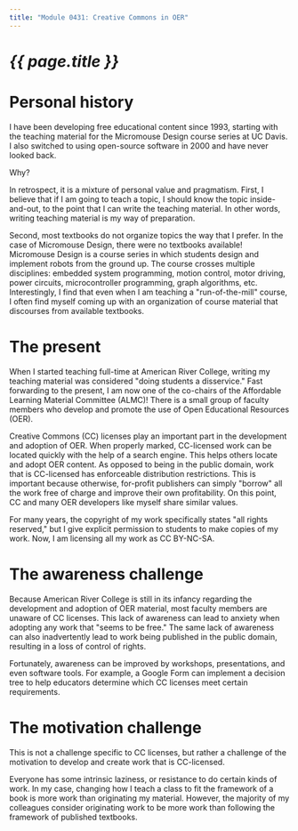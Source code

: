 ```yaml
---
title: "Module 0431: Creative Commons in OER"
---
```


# _{{ page.title }}_

# Personal history

I have been developing free educational content since 1993, starting with the teaching material for the Micromouse Design course series at UC Davis. I also switched to using open-source software in 2000 and have never looked back.

Why?

In retrospect, it is a mixture of personal value and pragmatism. First, I believe that if I am going to teach a topic, I should know the topic inside-and-out, to the point that I can write the teaching material. In other words, writing teaching material is my way of preparation. 

Second, most textbooks do not organize topics the way that I prefer. In the case of Micromouse Design, there were no textbooks available! Micromouse Design is a course series in which students design and implement robots from the ground up. The course crosses multiple disciplines: embedded system programming, motion control, motor driving, power circuits, microcontroller programming, graph algorithms, etc. Interestingly, I find that even when I am teaching a "run-of-the-mill" course, I often find myself coming up with an organization of course material that discourses from available textbooks.

# The present

When I started teaching full-time at American River College, writing my teaching material was considered "doing students a disservice." Fast forwarding to the present, I am now one of the co-chairs of the Affordable Learning Material Committee (ALMC)! There is a small group of faculty members who develop and promote the use of Open Educational Resources (OER). 

Creative Commons (CC) licenses play an important part in the development and adoption of OER. When properly marked, CC-licensed work can be located quickly with the help of a search engine. This helps others locate and adopt OER content. As opposed to being in the public domain, work that is CC-licensed has enforceable distribution restrictions. This is important because otherwise, for-profit publishers can simply "borrow" all the work free of charge and improve their own profitability. On this point, CC and many OER developers like myself share similar values.

For many years, the copyright of my work specifically states "all rights reserved," but I give explicit permission to students to make copies of my work. Now, I am licensing all my work as CC BY-NC-SA.

# The awareness challenge

Because American River College is still in its infancy regarding the development and adoption of OER material, most faculty members are unaware of CC licenses. This lack of awareness can lead to anxiety when adopting any work that "seems to be free." The same lack of awareness can also inadvertently lead to work being published in the public domain, resulting in a loss of control of rights. 

Fortunately, awareness can be improved by workshops, presentations, and even software tools. For example, a Google Form can implement a decision tree to help educators determine which CC licenses meet certain requirements. 

# The motivation challenge

This is not a challenge specific to CC licenses, but rather a challenge of the motivation to develop and create work that is CC-licensed.

Everyone has some intrinsic laziness, or resistance to do certain kinds of work. In my case, changing how I teach a class to fit the framework of a book is more work than originating my material. However, the majority of my colleagues consider originating work to be more work than following the framework of published textbooks.


